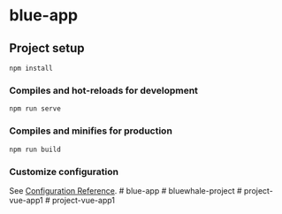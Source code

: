 # blue-app

## Project setup
```
npm install
```

### Compiles and hot-reloads for development
```
npm run serve
```

### Compiles and minifies for production
```
npm run build
```

### Customize configuration
See [Configuration Reference](https://cli.vuejs.org/config/).
#   b l u e - a p p  
 #   b l u e w h a l e - p r o j e c t  
 #   p r o j e c t - v u e - a p p 1  
 #   p r o j e c t - v u e - a p p 1  
 